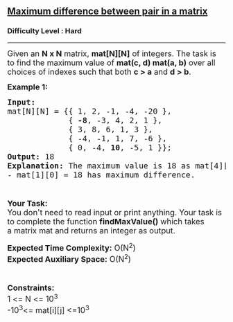 <h2><a href="https://practice.geeksforgeeks.org/problems/maximum-difference-between-pair-in-a-matrix/1?page=23&curated[]=1&curated[]=7&sortBy=submissions">Maximum difference between pair in a matrix</a></h2><h3>Difficulty Level : Hard</h3><hr><div class="problems_problem_content__Xm_eO"><p><span style="font-size:18px">Given an <strong>N&nbsp;x N</strong>&nbsp;matrix, <strong>mat[N][N]</strong> of integers. The task is to&nbsp;find the maximum value of <strong>mat(c, d) mat(a, b)</strong> over all choices of indexes such that both <strong>c &gt; a</strong> and <strong>d &gt; b</strong>.</span></p>

<p><span style="font-size:18px"><strong>Example 1:</strong></span></p>

<pre><span style="font-size:18px"><strong>Input:</strong>
mat[N][N] = {{ 1, 2, -1, -4, -20 },
             {<strong> -8</strong>, -3, 4, 2, 1 }, 
             { 3, 8, 6, 1, 3 },
             { -4, -1, 1, 7, -6 },
             { 0, -4, <strong>10</strong>, -5, 1 }};
<strong>Output: </strong>18
<strong>Explanation:</strong> The maximum value is 18 as mat[4][2] 
- mat[1][0] = 18 has maximum difference.
</span></pre>

<p>&nbsp;</p>

<p><span style="font-size:18px"><strong>Your Task:&nbsp;&nbsp;</strong><br>
You don't need to read input or print anything. Your task is to complete the function <strong>findMaxValue</strong><strong>()</strong>&nbsp;which takes a&nbsp;matrix mat&nbsp;and returns an integer as output.</span></p>

<p><span style="font-size:18px"><strong>Expected Time Complexity:</strong> O(N<sup>2</sup>)<br>
<strong>Expected Auxiliary Space:</strong> O(N<sup>2</sup>)</span></p>

<p>&nbsp;</p>

<p><span style="font-size:18px"><strong>Constraints:</strong><br>
1 &lt;= N&nbsp;&lt;= 10<sup>3</sup><br>
-10<sup>3</sup>&lt;= mat[i][j] &lt;=10<sup>3</sup></span></p>
</div>